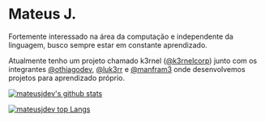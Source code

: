 # Mateus J.

Fortemente interessado na área da computação e independente da linguagem, busco sempre estar em constante aprendizado.

Atualmente tenho um projeto chamado k3rnel (<a href="https://github.com/k3rnelcorp" target="_blank">@k3rnelcorp</a>) junto com os integrantes <a href="https://github.com/othiagodev" target="_blank">@othiagodev</a>, <a href="https://github.com/luk3rr" target="_blank">@luk3rr</a> e <a href="https://github.com/manfram3" target="_blank">@manfram3</a> onde desenvolvemos projetos para aprendizado próprio.

[![mateusjdev's github stats](https://github-readme-stats.vercel.app/api?username=mateusjdev&hide=stars,issues&hide_rank=true&show_icons=true&locale=pt-br&count_private=true&include_all_commits=true&theme=radical)](https://github.com/mateusjdev?tab=repositories)

[![mateusjdev top Langs](https://github-readme-stats.vercel.app/api/top-langs/?username=mateusjdev&locale=pt-br&layout=compact&theme=radical)](https://github.com/mateusjdev?tab=repositories)
